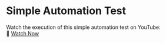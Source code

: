 # Simple Automation Test  

Watch the execution of this simple automation test on YouTube:  
🔗 [Watch Now](https://youtu.be/bGsRFU7Vw1E)  
